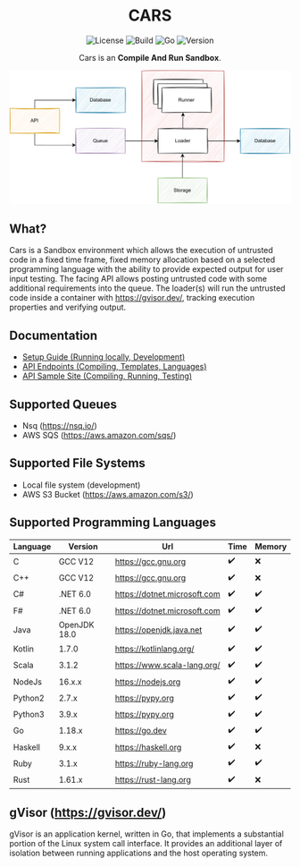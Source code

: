 <div align="center">

# CARS

![License][license-badge]
![Build][build-badge]
![Go][go-version-badge]
![Version][release-version-badge]

Cars is an **Compile And Run Sandbox**.

</div>


<p align="center">
	<img src="./assets/simple-design.svg" alt="Size Limit CLI" width="1080">
</p>

## What?

Cars is a Sandbox environment which allows the execution of untrusted code in a fixed time frame, fixed memory
allocation
based on a selected programming language with the ability to provide expected output for user input testing. The facing
API allows posting untrusted code with some additional requirements into the queue. The loader(s) will run the
untrusted code inside a container with https://gvisor.dev/, tracking execution properties and verifying output.

## Documentation

* [Setup Guide (Running locally, Development)](./docs/RUNNING_LOCALLY.md)
* [API Endpoints (Compiling, Templates, Languages)](./docs/ENDPOINTS.md)
* [API Sample Site (Compiling, Running, Testing)](./docs/SAMPLE_SITE.md)

## Supported Queues

* Nsq (https://nsq.io/)
* AWS SQS (https://aws.amazon.com/sqs/)

## Supported File Systems

* Local file system (development)
* AWS S3 Bucket (https://aws.amazon.com/s3/)

## Supported Programming Languages

| Language | Version      | Url                          | Time | Memory |
|----------|--------------|------------------------------|------|--------|
| C        | GCC V12      | https://gcc.gnu.org          | ✔️   | ❌      |
| C++      | GCC V12      | https://gcc.gnu.org          | ✔️   | ❌      |
| C#       | .NET 6.0     | https://dotnet.microsoft.com | ✔️   | ✔️      |
| F#       | .NET 6.0     | https://dotnet.microsoft.com | ✔️   | ✔️      |
| Java     | OpenJDK 18.0 | https://openjdk.java.net     | ✔️   | ✔️     |
| Kotlin   | 1.7.0        | https://kotlinlang.org/      | ✔️   | ✔️      |
| Scala    | 3.1.2        | https://www.scala-lang.org/  | ✔️   | ✔️     |
| NodeJs   | 16.x.x       | https://nodejs.org           | ✔️   | ✔️     |
| Python2  | 2.7.x        | https://pypy.org             | ✔️   | ✔️     |
| Python3  | 3.9.x        | https://pypy.org             | ✔️   | ✔️     |
| Go       | 1.18.x       | https://go.dev               | ✔️   | ✔️     |
| Haskell  | 9.x.x        | https://haskell.org          | ✔️   | ❌      |
| Ruby     | 3.1.x        | https://ruby-lang.org        | ✔️   | ✔️      |
| Rust     | 1.61.x       | https://rust-lang.org        | ✔️   | ❌      |

## gVisor (https://gvisor.dev/)

gVisor is an application kernel, written in Go, that implements a substantial portion of the Linux system call
interface. It provides an additional layer of isolation between running applications and the host operating system.


[license-badge]: https://img.shields.io/github/license/stephensli/Cars?style=flat-square

[go-version-badge]: https://img.shields.io/github/go-mod/go-version/stephensli/Cars?style=flat-square

[build-badge]: https://img.shields.io/github/workflow/status/stephensli/cars/Go?style=flat-square

[release-version-badge]: https://img.shields.io/github/v/release/stephensli/Cars?style=flat-square
